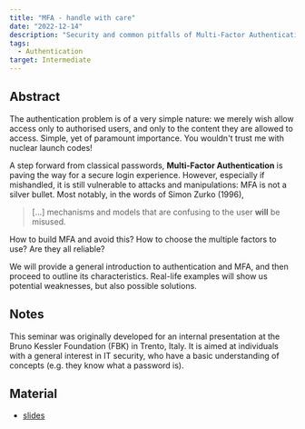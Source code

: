```yaml
---
title: "MFA - handle with care"
date: "2022-12-14"
description: "Security and common pitfalls of Multi-Factor Authentication."
tags:
  - Authentication
target: Intermediate
---
```


## Abstract

The authentication problem is of a very simple nature: we merely wish allow access only to authorised users, and only to the content they are allowed to access. Simple, yet of paramount importance. You wouldn't trust me with nuclear launch codes!

A step forward from classical passwords, **Multi-Factor Authentication** is paving the way for a secure login experience.
However, especially if mishandled, it is still vulnerable to attacks and manipulations:
MFA is not a silver bullet. Most notably, in the words of Simon Zurko (1996),

> [...] mechanisms and models that are confusing to the user **will** be misused.

How to build MFA and avoid this? How to choose the multiple factors to use? Are they all reliable?

We will provide a general introduction to authentication and MFA,
and then proceed to outline its characteristics. Real-life examples will show us potential
weaknesses, but also possible solutions.

## Notes

This seminar was originally developed for an internal presentation at the Bruno Kessler Foundation (FBK) in Trento, Italy. It is aimed at individuals with a general interest in IT security, who have a basic understanding of concepts (e.g. they know what a password is).

## Material

- [slides](/pdfs/presentation_mfa_2022-12-14.pdf)
